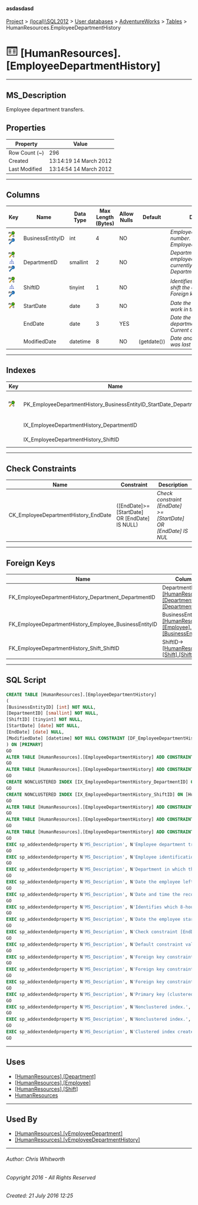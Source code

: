 #### asdasdasd

[Project](../../../../index.md) > [(local)\\SQL2012](../../../index.md) > [User databases](../../index.md) > [AdventureWorks](../index.md) > [Tables](Tables.md) > HumanResources.EmployeeDepartmentHistory

# ![Tables](../../../../Images/Table32.png) [HumanResources].[EmployeeDepartmentHistory]

---

## <a name="#description"></a>MS_Description

Employee department transfers.

## <a name="#properties"></a>Properties

| Property | Value |
|---|---|
| Row Count (~) | 296 |
| Created | 13:14:19 14 March 2012 |
| Last Modified | 13:14:54 14 March 2012 |


---

## <a name="#columns"></a>Columns

| Key | Name | Data Type | Max Length (Bytes) | Allow Nulls | Default | Description |
|---|---|---|---|---|---|---|
| [![Cluster Primary Key PK_EmployeeDepartmentHistory_BusinessEntityID_StartDate_DepartmentID: BusinessEntityID\StartDate\DepartmentID\ShiftID](../../../../Images/pkcluster.png)](#indexes)[![Foreign Keys FK_EmployeeDepartmentHistory_Employee_BusinessEntityID: [HumanResources].[Employee].BusinessEntityID](../../../../Images/fk.png)](#foreignkeys) | BusinessEntityID | int | 4 | NO |  | _Employee identification number. Foreign key to Employee.BusinessEntityID._ |
| [![Cluster Primary Key PK_EmployeeDepartmentHistory_BusinessEntityID_StartDate_DepartmentID: BusinessEntityID\StartDate\DepartmentID\ShiftID](../../../../Images/pkcluster.png)](#indexes)[![Indexes IX_EmployeeDepartmentHistory_DepartmentID](../../../../Images/Index.png)](#indexes)[![Foreign Keys FK_EmployeeDepartmentHistory_Department_DepartmentID: [HumanResources].[Department].DepartmentID](../../../../Images/fk.png)](#foreignkeys) | DepartmentID | smallint | 2 | NO |  | _Department in which the employee worked including currently. Foreign key to Department.DepartmentID._ |
| [![Cluster Primary Key PK_EmployeeDepartmentHistory_BusinessEntityID_StartDate_DepartmentID: BusinessEntityID\StartDate\DepartmentID\ShiftID](../../../../Images/pkcluster.png)](#indexes)[![Indexes IX_EmployeeDepartmentHistory_ShiftID](../../../../Images/Index.png)](#indexes)[![Foreign Keys FK_EmployeeDepartmentHistory_Shift_ShiftID: [HumanResources].[Shift].ShiftID](../../../../Images/fk.png)](#foreignkeys) | ShiftID | tinyint | 1 | NO |  | _Identifies which 8-hour shift the employee works. Foreign key to Shift.Shift.ID._ |
| [![Cluster Primary Key PK_EmployeeDepartmentHistory_BusinessEntityID_StartDate_DepartmentID: BusinessEntityID\StartDate\DepartmentID\ShiftID](../../../../Images/pkcluster.png)](#indexes) | StartDate | date | 3 | NO |  | _Date the employee started work in the department._ |
|  | EndDate | date | 3 | YES |  | _Date the employee left the department. NULL = Current department._ |
|  | ModifiedDate | datetime | 8 | NO | (getdate()) | _Date and time the record was last updated._ |


---

## <a name="#indexes"></a>Indexes

| Key | Name | Key Columns | Unique | Description |
|---|---|---|---|---|
| [![Cluster Primary Key PK_EmployeeDepartmentHistory_BusinessEntityID_StartDate_DepartmentID: BusinessEntityID\StartDate\DepartmentID\ShiftID](../../../../Images/pkcluster.png)](#indexes) | PK_EmployeeDepartmentHistory_BusinessEntityID_StartDate_DepartmentID | BusinessEntityID, StartDate, DepartmentID, ShiftID | YES | _Primary key (clustered) constraint_ |
|  | IX_EmployeeDepartmentHistory_DepartmentID | DepartmentID |  | _Nonclustered index._ |
|  | IX_EmployeeDepartmentHistory_ShiftID | ShiftID |  | _Nonclustered index._ |


---

## <a name="#checkconstraints"></a>Check Constraints

| Name | Constraint | Description |
|---|---|---|
| CK_EmployeeDepartmentHistory_EndDate | ([EndDate]>=[StartDate] OR [EndDate] IS NULL) | _Check constraint [EndDate] >= [StartDate] OR [EndDate] IS NUL_ |


---

## <a name="#foreignkeys"></a>Foreign Keys

| Name | Columns | Description |
|---|---|---|
| FK_EmployeeDepartmentHistory_Department_DepartmentID | DepartmentID->[[HumanResources].[Department].[DepartmentID]](Department.md) | _Foreign key constraint referencing Department.DepartmentID._ |
| FK_EmployeeDepartmentHistory_Employee_BusinessEntityID | BusinessEntityID->[[HumanResources].[Employee].[BusinessEntityID]](Employee.md) | _Foreign key constraint referencing Employee.EmployeeID._ |
| FK_EmployeeDepartmentHistory_Shift_ShiftID | ShiftID->[[HumanResources].[Shift].[ShiftID]](Shift.md) | _Foreign key constraint referencing Shift.ShiftID_ |


---

## <a name="#sqlscript"></a>SQL Script

```sql
CREATE TABLE [HumanResources].[EmployeeDepartmentHistory]
(
[BusinessEntityID] [int] NOT NULL,
[DepartmentID] [smallint] NOT NULL,
[ShiftID] [tinyint] NOT NULL,
[StartDate] [date] NOT NULL,
[EndDate] [date] NULL,
[ModifiedDate] [datetime] NOT NULL CONSTRAINT [DF_EmployeeDepartmentHistory_ModifiedDate] DEFAULT (getdate())
) ON [PRIMARY]
GO
ALTER TABLE [HumanResources].[EmployeeDepartmentHistory] ADD CONSTRAINT [CK_EmployeeDepartmentHistory_EndDate] CHECK (([EndDate]>=[StartDate] OR [EndDate] IS NULL))
GO
ALTER TABLE [HumanResources].[EmployeeDepartmentHistory] ADD CONSTRAINT [PK_EmployeeDepartmentHistory_BusinessEntityID_StartDate_DepartmentID] PRIMARY KEY CLUSTERED  ([BusinessEntityID], [StartDate], [DepartmentID], [ShiftID]) ON [PRIMARY]
GO
CREATE NONCLUSTERED INDEX [IX_EmployeeDepartmentHistory_DepartmentID] ON [HumanResources].[EmployeeDepartmentHistory] ([DepartmentID]) ON [PRIMARY]
GO
CREATE NONCLUSTERED INDEX [IX_EmployeeDepartmentHistory_ShiftID] ON [HumanResources].[EmployeeDepartmentHistory] ([ShiftID]) ON [PRIMARY]
GO
ALTER TABLE [HumanResources].[EmployeeDepartmentHistory] ADD CONSTRAINT [FK_EmployeeDepartmentHistory_Department_DepartmentID] FOREIGN KEY ([DepartmentID]) REFERENCES [HumanResources].[Department] ([DepartmentID])
GO
ALTER TABLE [HumanResources].[EmployeeDepartmentHistory] ADD CONSTRAINT [FK_EmployeeDepartmentHistory_Employee_BusinessEntityID] FOREIGN KEY ([BusinessEntityID]) REFERENCES [HumanResources].[Employee] ([BusinessEntityID])
GO
ALTER TABLE [HumanResources].[EmployeeDepartmentHistory] ADD CONSTRAINT [FK_EmployeeDepartmentHistory_Shift_ShiftID] FOREIGN KEY ([ShiftID]) REFERENCES [HumanResources].[Shift] ([ShiftID])
GO
EXEC sp_addextendedproperty N'MS_Description', N'Employee department transfers.', 'SCHEMA', N'HumanResources', 'TABLE', N'EmployeeDepartmentHistory', NULL, NULL
GO
EXEC sp_addextendedproperty N'MS_Description', N'Employee identification number. Foreign key to Employee.BusinessEntityID.', 'SCHEMA', N'HumanResources', 'TABLE', N'EmployeeDepartmentHistory', 'COLUMN', N'BusinessEntityID'
GO
EXEC sp_addextendedproperty N'MS_Description', N'Department in which the employee worked including currently. Foreign key to Department.DepartmentID.', 'SCHEMA', N'HumanResources', 'TABLE', N'EmployeeDepartmentHistory', 'COLUMN', N'DepartmentID'
GO
EXEC sp_addextendedproperty N'MS_Description', N'Date the employee left the department. NULL = Current department.', 'SCHEMA', N'HumanResources', 'TABLE', N'EmployeeDepartmentHistory', 'COLUMN', N'EndDate'
GO
EXEC sp_addextendedproperty N'MS_Description', N'Date and time the record was last updated.', 'SCHEMA', N'HumanResources', 'TABLE', N'EmployeeDepartmentHistory', 'COLUMN', N'ModifiedDate'
GO
EXEC sp_addextendedproperty N'MS_Description', N'Identifies which 8-hour shift the employee works. Foreign key to Shift.Shift.ID.', 'SCHEMA', N'HumanResources', 'TABLE', N'EmployeeDepartmentHistory', 'COLUMN', N'ShiftID'
GO
EXEC sp_addextendedproperty N'MS_Description', N'Date the employee started work in the department.', 'SCHEMA', N'HumanResources', 'TABLE', N'EmployeeDepartmentHistory', 'COLUMN', N'StartDate'
GO
EXEC sp_addextendedproperty N'MS_Description', N'Check constraint [EndDate] >= [StartDate] OR [EndDate] IS NUL', 'SCHEMA', N'HumanResources', 'TABLE', N'EmployeeDepartmentHistory', 'CONSTRAINT', N'CK_EmployeeDepartmentHistory_EndDate'
GO
EXEC sp_addextendedproperty N'MS_Description', N'Default constraint value of GETDATE()', 'SCHEMA', N'HumanResources', 'TABLE', N'EmployeeDepartmentHistory', 'CONSTRAINT', N'DF_EmployeeDepartmentHistory_ModifiedDate'
GO
EXEC sp_addextendedproperty N'MS_Description', N'Foreign key constraint referencing Department.DepartmentID.', 'SCHEMA', N'HumanResources', 'TABLE', N'EmployeeDepartmentHistory', 'CONSTRAINT', N'FK_EmployeeDepartmentHistory_Department_DepartmentID'
GO
EXEC sp_addextendedproperty N'MS_Description', N'Foreign key constraint referencing Employee.EmployeeID.', 'SCHEMA', N'HumanResources', 'TABLE', N'EmployeeDepartmentHistory', 'CONSTRAINT', N'FK_EmployeeDepartmentHistory_Employee_BusinessEntityID'
GO
EXEC sp_addextendedproperty N'MS_Description', N'Foreign key constraint referencing Shift.ShiftID', 'SCHEMA', N'HumanResources', 'TABLE', N'EmployeeDepartmentHistory', 'CONSTRAINT', N'FK_EmployeeDepartmentHistory_Shift_ShiftID'
GO
EXEC sp_addextendedproperty N'MS_Description', N'Primary key (clustered) constraint', 'SCHEMA', N'HumanResources', 'TABLE', N'EmployeeDepartmentHistory', 'CONSTRAINT', N'PK_EmployeeDepartmentHistory_BusinessEntityID_StartDate_DepartmentID'
GO
EXEC sp_addextendedproperty N'MS_Description', N'Nonclustered index.', 'SCHEMA', N'HumanResources', 'TABLE', N'EmployeeDepartmentHistory', 'INDEX', N'IX_EmployeeDepartmentHistory_DepartmentID'
GO
EXEC sp_addextendedproperty N'MS_Description', N'Nonclustered index.', 'SCHEMA', N'HumanResources', 'TABLE', N'EmployeeDepartmentHistory', 'INDEX', N'IX_EmployeeDepartmentHistory_ShiftID'
GO
EXEC sp_addextendedproperty N'MS_Description', N'Clustered index created by a primary key constraint.', 'SCHEMA', N'HumanResources', 'TABLE', N'EmployeeDepartmentHistory', 'INDEX', N'PK_EmployeeDepartmentHistory_BusinessEntityID_StartDate_DepartmentID'
GO

```


---

## <a name="#uses"></a>Uses

* [[HumanResources].[Department]](Department.md)
* [[HumanResources].[Employee]](Employee.md)
* [[HumanResources].[Shift]](Shift.md)
* [HumanResources](../Security/Schemas/HumanResources.md)


---

## <a name="#usedby"></a>Used By

* [[HumanResources].[vEmployeeDepartment]](../Views/vEmployeeDepartment.md)
* [[HumanResources].[vEmployeeDepartmentHistory]](../Views/vEmployeeDepartmentHistory.md)


---

###### Author:  Chris Whitworth

###### Copyright 2016 - All Rights Reserved

###### Created: 21 July 2016 12:25

